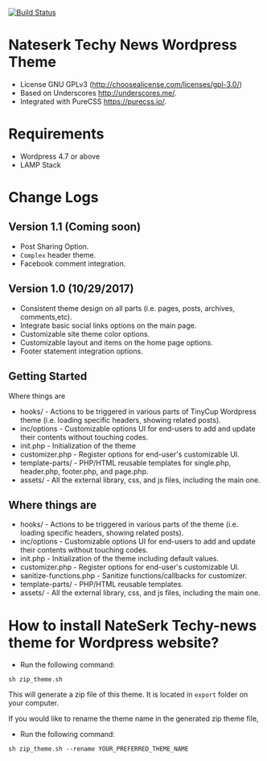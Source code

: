 [![Build Status](https://travis-ci.org/Automattic/_s.svg?branch=master)](https://travis-ci.org/Automattic/_s)

Nateserk Techy News Wordpress Theme
===
* License GNU GPLv3 (http://choosealicense.com/licenses/gpl-3.0/)
* Based on Underscores http://underscores.me/.
* Integrated with PureCSS https://purecss.io/.

Requirements
===
* Wordpress 4.7 or above
* LAMP Stack

Change Logs
===
Version 1.1 (Coming soon)
-----------
* Post Sharing Option.
* `Complex` header theme.
* Facebook comment integration.

Version 1.0 (10/29/2017)
-----------
* Consistent theme design on all parts (i.e. pages, posts, archives, comments,etc).
* Integrate basic social links options on the main page.
* Customizable site theme color options.
* Customizable layout and items on the home page options.
* Footer statement integration options.


Getting Started
---------------
Where things are
* hooks/ - Actions to be triggered in various parts of TinyCup Wordpress theme (i.e. loading specific headers, showing related posts).
* inc/options - Customizable options UI for end-users to add and update their contents without touching codes.
* init.php - Initialization of the theme
* customizer.php - Register options for end-user's customizable UI.
* template-parts/ - PHP/HTML reusable templates for single.php, header.php, footer.php, and page.php.
* assets/ - All the external library, css, and js files, including the main one.


Where things are
----------------
* hooks/ - Actions to be triggered in various parts of the theme (i.e. loading specific headers, showing related posts).
* inc/options - Customizable options UI for end-users to add and update their contents without touching codes.
* init.php - Initialization of the theme including default values.
* customizer.php - Register options for end-user's customizable UI.
* sanitize-functions.php - Sanitize functions/callbacks for customizer.
* template-parts/ - PHP/HTML reusable templates.
* assets/ - All the external library, css, and js files, including the main one.

How to install NateSerk Techy-news theme for Wordpress website?
===
* Run the following command:
```
sh zip_theme.sh
```

This will generate a zip file of this theme. It is located in `export` folder on your computer.

If you would like to rename the theme name in the generated zip theme file,
* Run the following command:
```
sh zip_theme.sh --rename YOUR_PREFERRED_THEME_NAME
```
